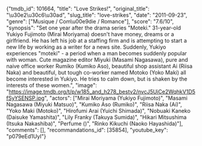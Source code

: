 {"tmdb_id": 101664, "title": "Love Strikes!", "original_title": "\u30e2\u30c6\u30ad", "slug_title": "love-strikes", "date": "2011-09-23", "genre": ["Musique / Com\u00e9die / Romance"], "score": "7.6/10", "synopsis": "Set one year after the drama series \"Moteki.\"  31-year-old Yukiyo Fujimoto (Mirai Moriyama) doesn't have money, dreams or a girlfriend. He has left his job at a staffing firm and is attempting to start a new life by working as a writer for a news site. Suddenly, Yukiyo experiences \"moteki\" - a period when a man becomes suddenly popular with woman.  Cute magazine editor Miyuki (Masami Nagasawa), pure and naive office worker Rumiko (Kumiko Aso), beautiful shop assistant Ai (Riisa Naka) and beautiful, but tough co-worker named Motoko (Yoko Maki) all become interested in Yukiyo. He tries to calm down, but is shaken by the interests of these women.", "image": "https://image.tmdb.org/t/p/w185_and_h278_bestv2/nvcJ5UiCe2WqhkV1D5fSyYSENSP.jpg", "actors": ["Mirai Moriyama (Yukiyo Fujimoto)", "Masami Nagasawa (Miyuki Matsuo)", "Kumiko Aso (Rumiko)", "Riisa Naka (Ai)", "Yoko Maki (Motoko)", "Hirofumi Arai (Yuichi Shimada)", "Nobuaki Kaneko (Daisuke Yamashita)", "Lily Franky (Takuya Sumida)", "Hikari Mitsushima (Itsuka Nakashiba)", "Perfume ()", "Rinko Kikuchi (Naoko Hayashida)"], "comments": [], "recommandations_id": [35854], "youtube_key": "p079eEd1UyI"}